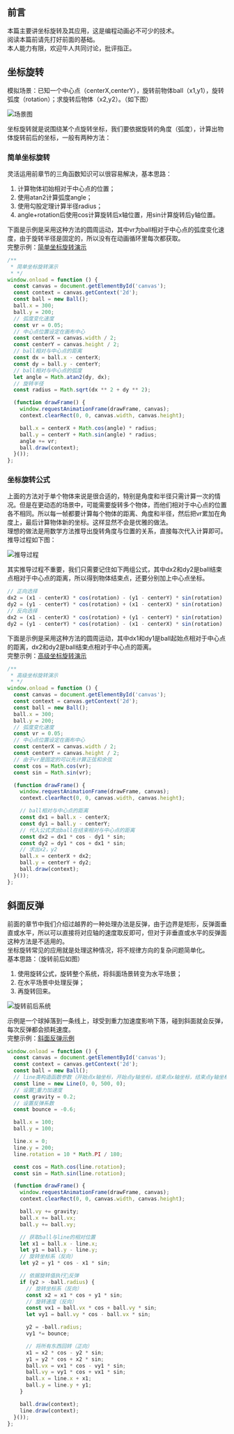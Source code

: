 ## 前言

本篇主要讲坐标旋转及其应用，这是编程动画必不可少的技术。  
阅读本篇前请先打好前面的基础。  
本人能力有限，欢迎牛人共同讨论，批评指正。  

## 坐标旋转

模拟场景：已知一个中心点（centerX,centerY），旋转前物体ball（x1,y1），旋转弧度（rotation）；求旋转后物体（x2,y2）。（如下图）  

![场景图][1]

坐标旋转就是说围绕某个点旋转坐标，我们要依据旋转的角度（弧度），计算出物体旋转前后的坐标，一般有两种方法：  

### 简单坐标旋转

灵活运用前章节的三角函数知识可以很容易解决，基本思路：  

1.  计算物体初始相对于中心点的位置；
2.  使用atan2计算弧度angle；
3.  使用勾股定理计算半径radius；
4.  angle+rotation后使用cos计算旋转后x轴位置，用sin计算旋转后y轴位置。

下面是示例是采用这种方法的圆周运动，其中vr为ball相对于中心点的弧度变化速度，由于旋转半径是固定的，所以没有在动画循环里每次都获取。  
完整示例：[简单坐标旋转演示][2]  

```javascript
/**
 * 简单坐标旋转演示
 * */
window.onload = function () {
  const canvas = document.getElementById('canvas');
  const context = canvas.getContext('2d');
  const ball = new Ball();
  ball.x = 300;
  ball.y = 200;
  // 弧度变化速度
  const vr = 0.05;
  // 中心点位置设定在画布中心
  const centerX = canvas.width / 2;
  const centerY = canvas.height / 2;
  // ball相对与中心点的距离
  const dx = ball.x - centerX;
  const dy = ball.y - centerY;
  // ball相对与中心点的弧度
  let angle = Math.atan2(dy, dx);
  // 旋转半径
  const radius = Math.sqrt(dx ** 2 + dy ** 2);

  (function drawFrame() {
    window.requestAnimationFrame(drawFrame, canvas);
    context.clearRect(0, 0, canvas.width, canvas.height);

    ball.x = centerX + Math.cos(angle) * radius;
    ball.y = centerY + Math.sin(angle) * radius;
    angle += vr;
    ball.draw(context);
  }());
};
```

### 坐标旋转公式

上面的方法对于单个物体来说是很合适的，特别是角度和半径只需计算一次的情况。但是在更动态的场景中，可能需要旋转多个物体，而他们相对于中心点的位置各不相同。所以每一帧都要计算每个物体的距离、角度和半径，然后把vr累加在角度上，最后计算物体新的坐标。这样显然不会是优雅的做法。  
理想的做法是用数学方法推导出旋转角度与位置的关系，直接每次代入计算即可。推导过程如下图：  

![推导过程][3]

其实推导过程不重要，我们只需要记住如下两组公式，其中dx2和dy2是ball结束点相对于中心点的距离，所以得到物体结束点，还要分别加上中心点坐标。  

```javascript
// 正向选择
dx2 = (x1 - centerX) * cos(rotation) - (y1 - centerY) * sin(rotation)
dy2 = (y1 - centerY) * cos(rotation) + (x1 - centerX) * sin(rotation)
// 反向选择
dx2 = (x1 - centerX) * cos(rotation) + (y1 - centerY) * sin(rotation)
dy2 = (y1 - centerY) * cos(rotation) - (x1 - centerX) * sin(rotation)
```

下面是示例是采用这种方法的圆周运动，其中dx1和dy1是ball起始点相对于中心点的距离，dx2和dy2是ball结束点相对于中心点的距离。  
完整示例：[高级坐标旋转演示][4]  

```javascript
/**
 * 高级坐标旋转演示
 * */
window.onload = function () {
  const canvas = document.getElementById('canvas');
  const context = canvas.getContext('2d');
  const ball = new Ball();
  ball.x = 300;
  ball.y = 200;
  // 弧度变化速度
  const vr = 0.05;
  // 中心点位置设定在画布中心
  const centerX = canvas.width / 2;
  const centerY = canvas.height / 2;
  // 由于vr是固定的可以先计算正弦和余弦
  const cos = Math.cos(vr);
  const sin = Math.sin(vr);

  (function drawFrame() {
    window.requestAnimationFrame(drawFrame, canvas);
    context.clearRect(0, 0, canvas.width, canvas.height);

    // ball相对与中心点的距离
    const dx1 = ball.x - centerX;
    const dy1 = ball.y - centerY;
    // 代入公式求出ball在结束相对与中心点的距离
    const dx2 = dx1 * cos - dy1 * sin;
    const dy2 = dy1 * cos + dx1 * sin;
    // 求出x2，y2
    ball.x = centerX + dx2;
    ball.y = centerY + dy2;
    ball.draw(context);
  }());
};
```

## 斜面反弹

前面的章节中我们介绍过越界的一种处理办法是反弹，由于边界是矩形，反弹面垂直或水平，所以可以直接将对应轴的速度取反即可，但对于非垂直或水平的反弹面这种方法是不适用的。  
坐标旋转常见的应用就是处理这种情况，将不规律方向的复杂问题简单化。  
基本思路：（旋转前后如图）  

1. 使用旋转公式，旋转整个系统，将斜面场景转变为水平场景；
2. 在水平场景中处理反弹；
3. 再旋转回来。

![旋转前后系统][5]

示例是一个球掉落到一条线上，球受到重力加速度影响下落，碰到斜面就会反弹，每次反弹都会损耗速度。  
完整示例：[斜面反弹示例][6]

```javascript
window.onload = function () {
  const canvas = document.getElementById('canvas');
  const context = canvas.getContext('2d');
  const ball = new Ball();
  // line类构造函数参数（开始点x轴坐标，开始点y轴坐标，结束点x轴坐标，结束点y轴坐标）
  const line = new Line(0, 0, 500, 0);
  // 设置重力加速度
  const gravity = 0.2;
  // 设置反弹系数
  const bounce = -0.6;

  ball.x = 100;
  ball.y = 100;

  line.x = 0;
  line.y = 200;
  line.rotation = 10 * Math.PI / 180;

  const cos = Math.cos(line.rotation);
  const sin = Math.sin(line.rotation);

  (function drawFrame() {
    window.requestAnimationFrame(drawFrame, canvas);
    context.clearRect(0, 0, canvas.width, canvas.height);

    ball.vy += gravity;
    ball.x += ball.vx;
    ball.y += ball.vy;

    // 获取ball与line的相对位置
    let x1 = ball.x - line.x;
    let y1 = ball.y - line.y;
    // 旋转坐标系（反向）
    let y2 = y1 * cos - x1 * sin;

    // 依据旋转值执行反弹
    if (y2 > -ball.radius) {
      // 旋转坐标系（反向）
      const x2 = x1 * cos + y1 * sin;
      // 旋转速度（反向）
      const vx1 = ball.vx * cos + ball.vy * sin;
      let vy1 = ball.vy * cos - ball.vx * sin;

      y2 = -ball.radius;
      vy1 *= bounce;

      // 将所有东西回转（正向）
      x1 = x2 * cos - y2 * sin;
      y1 = y2 * cos + x2 * sin;
      ball.vx = vx1 * cos - vy1 * sin;
      ball.vy = vy1 * cos + vx1 * sin;
      ball.x = line.x + x1;
      ball.y = line.y + y1;
    }

    ball.draw(context);
    line.draw(context);
  }());
};
```

[1]: https://nimokuri.github.io/myBlog-backup/assets/【30分钟学完】canvas动画|游戏基础(6)：坐标旋转探究/1.png

[2]: https://nimokuri.github.io/H5Learning-animationDemo/part9/01-rotate-1.html

[3]: https://nimokuri.github.io/myBlog-backup/assets/【30分钟学完】canvas动画|游戏基础(6)：坐标旋转探究/2.png

[4]: https://nimokuri.github.io/H5Learning-animationDemo/part9/02-rotate-2.html

[5]: https://nimokuri.github.io/myBlog-backup/assets/【30分钟学完】canvas动画|游戏基础(6)：坐标旋转探究/3.png

[6]: https://nimokuri.github.io/H5Learning-animationDemo/part9/05-angle-bounce-opt.html
